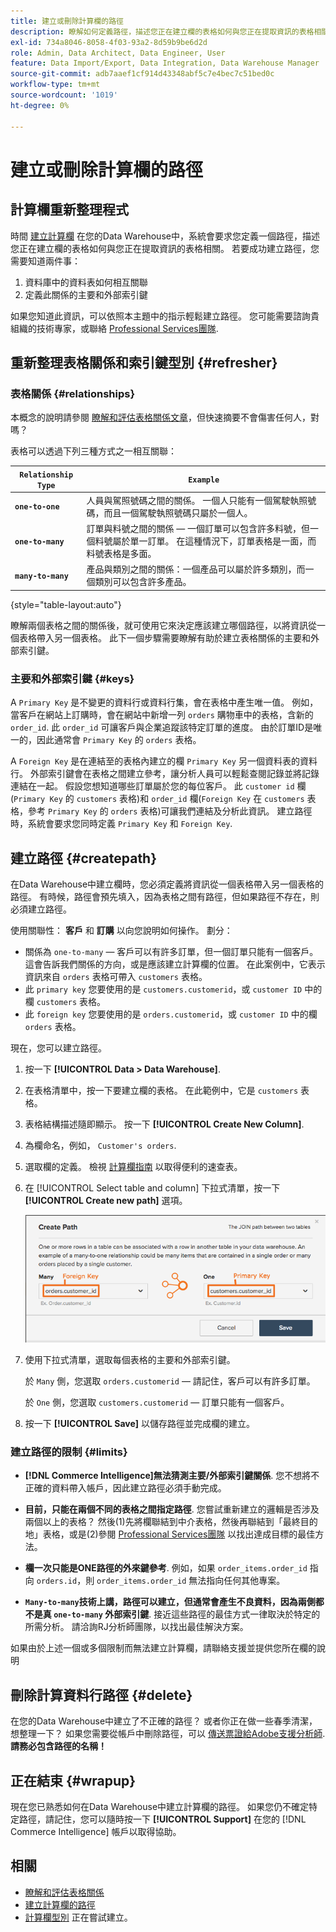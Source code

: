 ```yaml
---
title: 建立或刪除計算欄的路徑
description: 瞭解如何定義路徑，描述您正在建立欄的表格如何與您正在提取資訊的表格相關。
exl-id: 734a8046-8058-4f03-93a2-8d59b9be6d2d
role: Admin, Data Architect, Data Engineer, User
feature: Data Import/Export, Data Integration, Data Warehouse Manager
source-git-commit: adb7aaef1cf914d43348abf5c7e4bec7c51bed0c
workflow-type: tm+mt
source-wordcount: '1019'
ht-degree: 0%

---
```


# 建立或刪除計算欄的路徑

## 計算欄重新整理程式

時間 [建立計算欄](../data-warehouse-mgr/creating-calculated-columns.md) 在您的Data Warehouse中，系統會要求您定義一個路徑，描述您正在建立欄的表格如何與您正在提取資訊的表格相關。 若要成功建立路徑，您需要知道兩件事：

1. 資料庫中的資料表如何相互關聯
1. 定義此關係的主要和外部索引鍵

如果您知道此資訊，可以依照本主題中的指示輕鬆建立路徑。 您可能需要諮詢貴組織的技術專家，或聯絡 [Professional Services團隊](https://experienceleague.adobe.com/docs/commerce-knowledge-base/kb/troubleshooting/miscellaneous/mbi-service-policies.html).

## 重新整理表格關係和索引鍵型別 {#refresher}

### 表格關係 {#relationships}

本概念的說明請參閱 [瞭解和評估表格關係文章](../../data-analyst/data-warehouse-mgr/table-relationships.md)，但快速摘要不會傷害任何人，對嗎？

表格可以透過下列三種方式之一相互關聯：

| **`Relationship Type`** | **`Example`** |
|-----|-----|
| **`one-to-one`** | 人員與駕照號碼之間的關係。 一個人只能有一個駕駛執照號碼，而且一個駕駛執照號碼只屬於一個人。 |
| **`one-to-many`** | 訂單與料號之間的關係 — 一個訂單可以包含許多料號，但一個料號屬於單一訂單。 在這種情況下，訂單表格是一面，而料號表格是多面。 |
| **`many-to-many`** | 產品與類別之間的關係：一個產品可以屬於許多類別，而一個類別可以包含許多產品。 |

{style="table-layout:auto"}

瞭解兩個表格之間的關係後，就可使用它來決定應該建立哪個路徑，以將資訊從一個表格帶入另一個表格。 此下一個步驟需要瞭解有助於建立表格關係的主要和外部索引鍵。

### 主要和外部索引鍵 {#keys}

A `Primary Key` 是不變更的資料行或資料行集，會在表格中產生唯一值。 例如，當客戶在網站上訂購時，會在網站中新增一列 `orders` 購物車中的表格，含新的 `order_id`. 此 `order_id` 可讓客戶與企業追蹤該特定訂單的進度。 由於訂單ID是唯一的，因此通常會 `Primary Key` 的 `orders` 表格。

A `Foreign Key` 是在連結至的表格內建立的欄 `Primary Key` 另一個資料表的資料行。 外部索引鍵會在表格之間建立參考，讓分析人員可以輕鬆查閱記錄並將記錄連結在一起。 假設您想知道哪些訂單屬於您的每位客戶。 此 `customer id` 欄(`Primary Key` 的 `customers` 表格)和 `order_id` 欄(`Foreign Key` 在 `customers` 表格，參考 `Primary Key` 的 `orders` 表格)可讓我們連結及分析此資訊。 建立路徑時，系統會要求您同時定義 `Primary Key` 和 `Foreign Key`.

## 建立路徑 {#createpath}

在Data Warehouse中建立欄時，您必須定義將資訊從一個表格帶入另一個表格的路徑。 有時候，路徑會預先填入，因為表格之間有路徑，但如果路徑不存在，則必須建立路徑。

使用關聯性： **客戶** 和 **訂購** 以向您說明如何操作。 劃分：

* 關係為 `one-to-many`  — 客戶可以有許多訂單，但一個訂單只能有一個客戶。 這會告訴我們關係的方向，或是應該建立計算欄的位置。 在此案例中，它表示資訊來自 `orders` 表格可帶入 `customers` 表格。
* 此 `primary key` 您要使用的是 `customers.customerid`，或 `customer ID` 中的欄 `customers` 表格。
* 此 `foreign key` 您要使用的是 `orders.customerid`，或 `customer ID` 中的欄 `orders` 表格。

現在，您可以建立路徑。

1. 按一下 **[!UICONTROL Data > Data Warehouse]**.
1. 在表格清單中，按一下要建立欄的表格。 在此範例中，它是 `customers` 表格。
1. 表格結構描述隨即顯示。 按一下 **[!UICONTROL Create New Column]**.
1. 為欄命名，例如， `Customer's orders`.
1. 選取欄的定義。 檢視 [計算欄指南](../data-warehouse-mgr/creating-calculated-columns.md) 以取得便利的速查表。
1. 在 [!UICONTROL Select table and column] 下拉式清單，按一下 **[!UICONTROL Create new path]** 選項。

   ![建立計算欄模式的路徑](../../assets/Creating_Paths_modal.png)

1. 使用下拉式清單，選取每個表格的主要和外部索引鍵。

   於 `Many` 側，您選取 `orders.customerid`  — 請記住，客戶可以有許多訂單。

   於 `One` 側，您選取 `customers.customerid`  — 訂單只能有一個客戶。

1. 按一下 **[!UICONTROL Save]** 以儲存路徑並完成欄的建立。

### 建立路徑的限制 {#limits}

* **[!DNL Commerce Intelligence]無法猜測主要/外部索引鍵關係**. 您不想將不正確的資料帶入帳戶，因此建立路徑必須手動完成。

* **目前，只能在兩個不同的表格之間指定路徑**. 您嘗試重新建立的邏輯是否涉及兩個以上的表格？ 然後(1)先將欄聯結到中介表格，然後再聯結到「最終目的地」表格，或是(2)參閱 [Professional Services團隊](https://experienceleague.adobe.com/docs/commerce-knowledge-base/kb/troubleshooting/miscellaneous/mbi-service-policies.html) 以找出達成目標的最佳方法。

* **欄一次只能是ONE路徑的外來鍵參考**. 例如，如果 `order_items.order_id` 指向 `orders.id`，則 `order_items.order_id` 無法指向任何其他專案。

* **`Many-to-many`技術上講，路徑可以建立，但通常會產生不良資料，因為兩側都不是真 `one-to-many` 外部索引鍵**. 接近這些路徑的最佳方式一律取決於特定的所需分析。 請洽詢RJ分析師團隊，以找出最佳解決方案。

如果由於上述一個或多個限制而無法建立計算欄，請聯絡支援並提供您所在欄的說明

## 刪除計算資料行路徑 {#delete}

在您的Data Warehouse中建立了不正確的路徑？ 或者你正在做一些春季清潔，想整理一下？ 如果您需要從帳戶中刪除路徑，可以 [傳送票證給Adobe支援分析師](../../guide-overview.md#Submitting-a-Support-Ticket). **請務必包含路徑的名稱！**

## 正在結束 {#wrapup}

現在您已熟悉如何在Data Warehouse中建立計算欄的路徑。 如果您仍不確定特定路徑，請記住，您可以隨時按一下 **[!UICONTROL Support]** 在您的 [!DNL Commerce Intelligence] 帳戶以取得協助。

## 相關

* [瞭解和評估表格關係](../data-warehouse-mgr/table-relationships.md)
* [建立計算欄的路徑](../data-warehouse-mgr/create-paths-calc-columns.md)
* [計算欄型別](../data-warehouse-mgr/calc-column-types.md) 正在嘗試建立。
